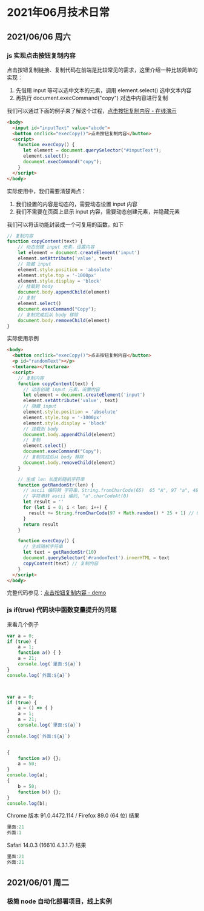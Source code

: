 # 2021年06月技术日常

## 2021/06/06 周六
### js 实现点击按钮复制内容
点击按钮复制链接、复制代码在前端是比较常见的需求，这里介绍一种比较简单的实现：
1. 先借用 input 等可以选中文本的元素，调用 element.select() 选中文本内容
2. 再执行 document.execCommand("copy") 对选中内容进行复制

我们可以通过下面的例子来了解这个过程，[点击按钮复制内容 - 在线演示](https://zuoxiaobai.github.io/fedemo/src/DebugDemo/%E7%82%B9%E5%87%BB%E6%8C%89%E9%92%AE%E5%A4%8D%E5%88%B6%E9%93%BE%E6%8E%A5/)
```html
<body>
  <input id="inputText" value="abcde">
  <button onclick="execCopy()">点击按钮复制内容</button>
  <script>
    function execCopy() {
      let element = document.querySelector("#inputText");
      element.select();
      document.execCommand("copy");
    }
  </script>
</body>
```
实际使用中，我们需要清楚两点：
1. 我们设置的内容是动态的，需要动态设置 input 内容
2. 我们不需要在页面上显示 input 内容，需要动态创建元素，并隐藏元素

我们可以将该功能封装成一个可复用的函数，如下
```js
// 复制内容
function copyContent(text) {
	// 动态创建 input 元素，设置内容
	let element = document.createElement('input')
	element.setAttribute('value', text)
	// 隐藏 input
	element.style.position = 'absolute'
	element.style.top = '-1000px'
	element.style.display = 'block'
	// 挂载到 body
	document.body.appendChild(element)
	// 复制
	element.select()
	document.execCommand("Copy");
	// 复制完成后从 body 移除
	document.body.removeChild(element)
}
```
实际使用示例
```html
<body>
  <button onclick="execCopy()">点击按钮复制内容</button>
  <p id="randomText"></p>
  <textarea></textarea>
  <script>
    // 复制内容
    function copyContent(text) {
      // 动态创建 input 元素，设置内容
      let element = document.createElement('input')
      element.setAttribute('value', text)
      // 隐藏 input
      element.style.position = 'absolute'
      element.style.top = '-1000px'
      element.style.display = 'block'
      // 挂载到 body
      document.body.appendChild(element)
      // 复制
      element.select()
      document.execCommand("Copy");
      // 复制完成后从 body 移除
      document.body.removeChild(element)
    }

    // 生成 len 长度的随机字符串
    function getRandomStr(len) {
      // ascii 编码转 字符串，String.fromCharCode(65)  65 "A", 97 "a", 48 "0"
      // 字符串转 ascii 编码, "a".charCodeAt(0)
      let result = ''
      for (let i = 0; i < len; i++) {
        result += String.fromCharCode(97 + Math.random() * 25 + 1) // 0 ~ 25
      }
      return result
    }

    function execCopy() {
      // 生成随机字符串
      let text = getRandomStr(10)
      document.querySelector('#randomText').innerHTML = text
      copyContent(text) // 复制内容
    }
  </script>
</body>
```
完整代码参见：[点击按钮复制内容 - demo](https://github.com/zuoxiaobai/fedemo/tree/master/src/DebugDemo/%E7%82%B9%E5%87%BB%E6%8C%89%E9%92%AE%E5%A4%8D%E5%88%B6%E9%93%BE%E6%8E%A5)

### js if(true) 代码块中函数变量提升的问题

来看几个例子
```js
var a = 0;
if (true) {
	a = 1;
	function a() { }
	a = 21;
	console.log(`里面:${a}`)
}
console.log(`外面:${a}`)



var a = 0;
if (true) {
	a = () => { }
	a = 1;
	a = 21;
	console.log(`里面:${a}`)
}
console.log(`外面:${a}`)


{
	function a() {};
	a = 50;
}
console.log(a);
{
	b = 50;
	function b() {};
}
console.log(b);
```
Chrome 版本 91.0.4472.114 / Firefox 89.0 (64 位) 结果
```js
里面:21 
外面:1
```
Safari 14.0.3 (16610.4.3.1.7) 结果
```js
里面:21
外面:21
```
## 2021/06/01 周二
### 极简 node 自动化部署项目，线上实例